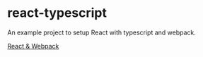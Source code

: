 # react-typescript
An example project to setup React with typescript and webpack.

[React & Webpack](https://www.typescriptlang.org/docs/handbook/react-&-webpack.html)
